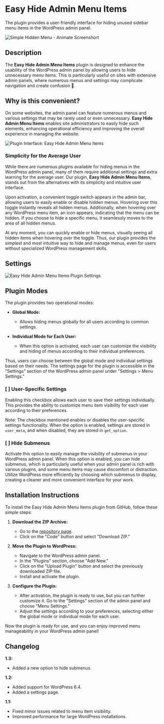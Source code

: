 # Easy Hide Admin Menu Items

The plugin provides a user-friendly interface for hiding unused sidebar menu items in the WordPress admin panel.

![Simple Hidden Menu - Animate Screenshort](https://raw.githubusercontent.com/campusboy87/simple-hidden-menu/assets/assets/shm-main.gif)

## Description

The **Easy Hide Admin Menu Items** plugin is designed to enhance the usability of the WordPress admin panel by allowing users to hide unnecessary menu items. This is particularly useful on sites with extensive admin panels, where numerous menus and settings may complicate navigation and create confusion 🎨.

## Why is this convenient?

On some websites, the admin panel can feature numerous menus and various settings that may be rarely used or even unnecessary. **Easy Hide Admin Menu Items** enables site administrators to easily hide such elements, enhancing operational efficiency and improving the overall experience in managing the website.

![Plugin Interface: Easy Hide Admin Menu Items](https://github.com/campusboy87/easy-hide-admin-menu-items/assets/41396370/63661da0-7c60-4b35-8693-3836cbb5b599)

### Simplicity for the Average User

While there are numerous plugins available for hiding menus in the WordPress admin panel, many of them require additional settings and extra learning for the average user. Our plugin, **Easy Hide Admin Menu Items**, stands out from the alternatives with its simplicity and intuitive user interface.

Upon activation, a convenient toggle switch appears in the admin bar, allowing users to easily enable or disable hidden menus. Hovering over this toggle instantly reveals all hidden menus. Additionally, when hovering over any WordPress menu item, an icon appears, indicating that the menu can be hidden. If you choose to hide a specific menu, it seamlessly moves to the area of all hidden menus.

At any moment, you can quickly enable or hide menus, visually seeing all hidden items when hovering over the toggle. Thus, our plugin provides the simplest and most intuitive way to hide and manage menus, even for users without specialized WordPress management skills.

## Settings

![Easy Hide Admin Menu Items Plugin Settings](https://github.com/campusboy87/easy-hide-admin-menu-items/assets/41396370/25a510f5-e721-4b34-b091-f2216065927f)

## Plugin Modes

The plugin provides two operational modes:

- **Global Mode:**
    - Allows hiding menus globally for all users according to common settings.

- **Individual Mode for Each User:**
    - When this option is activated, each user can customize the visibility and hiding of menus according to their individual preferences.

Thus, users can choose between the global mode and individual settings based on their needs. The settings page for the plugin is accessible in the "Settings" section of the WordPress admin panel under "Settings > Menu Settings."

### [ ] User-Specific Settings

Enabling this checkbox allows each user to save their settings individually. This provides the ability to customize menu item visibility for each user according to their preferences.

Note: The checkbox mentioned enables or disables the user-specific settings functionality. When the option is enabled, settings are stored in `user_meta`, and when disabled, they are stored in `get_option`.

### [ ] Hide Submenus

Activate this option to easily manage the visibility of submenus in your WordPress admin panel. When this option is enabled, you can hide submenus, which is particularly useful when your admin panel is rich with various plugins, and some menu items may cause discomfort or distraction. Utilize WordPress more efficiently by choosing which submenus to display, creating a cleaner and more convenient interface for your work.

## Installation Instructions

To install the Easy Hide Admin Menu Items plugin from GitHub, follow these simple steps:

1. **Download the ZIP Archive:**
    - Go to the [repository page](https://github.com/campusboy87/ehami).
    - Click on the "Code" button and select "Download ZIP."

2. **Move the Plugin to WordPress:**
    - Navigate to the WordPress admin panel.
    - In the "Plugins" section, choose "Add New."
    - Click on the "Upload Plugin" button and select the previously downloaded ZIP file.
    - Install and activate the plugin.

3. **Configure the Plugin:**
    - After activation, the plugin is ready to use, but you can further customize it. Go to the "Settings" section of the admin panel and choose "Menu Settings."
    - Adjust the settings according to your preferences, selecting either the global mode or individual mode for each user.

Now the plugin is ready for use, and you can enjoy improved menu manageability in your WordPress admin panel!

## Changelog

**1.3:**
- Added a new option to hide submenus.

**1.2:**
- Added support for WordPress 6.4.
- Added a settings page.

**1.1:**
- Fixed minor issues related to menu item visibility.
- Improved performance for large WordPress installations.
